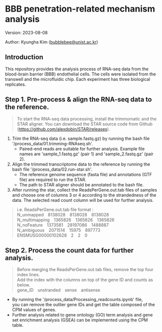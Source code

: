 # BBB penetration-related mechanism analysis
Version: 2023-08-08

Author: Kyungha Kim (bubblebee@unist.ac.kr)

## Introduction
This repository provides the analysis process of RNA-seq data from the blood-brain barrier (BBB) endothelial cells. The cells were isolated from the transwell and the microfluidic chip. Each experiment has three biological replicates.

## Step 1. Pre-process & align the RNA-seq data to the reference.
> To start the RNA-seq data processing, install the trimmomatic and the STAR aligner.
> You can download the STAR source code from Github (https://github.com/alexdobin/STAR/releases).

1. Trim the RNA-seq data (i.e. sample.fastq.gz) by running the bash file '/process_data/01.trimming-RNAseq.sh'.
   * Paired-end reads are suitable for further analysis. Example file names are 'sample_1.fastq.gz' (pair 1) and 'sample_2.fastq.gz' (pair 2).
2. Align the trimmed transcriptome data to the reference by running the bash file '/process_data/02.run-star.sh'.
   * The reference genome sequence (fasta file) and annotations (GTF file) are required to run the STAR.
   * The path to STAR aligner should be annotated to the bash file.
3. After running the star, collect the ReadsPerGene.out.tab files of samples and choose one of columns 3 or 4 according to the strandedness of the data. The selected read count column will be used for further analysis.
> i.e. ReadsPerGene.out.tab file format :<br/>
> N_unmapped&emsp;8138028&emsp;8138028&emsp;8138028<br/>
> N_multimapping&emsp;1365826&emsp;1365826&emsp;1365826<br/>
> N_noFeature&emsp;1373581&emsp;28197086&emsp;1488887<br/>
> N_ambiguous&emsp;2071514&emsp;15975&emsp;897773<br/>
> ENSMUSG00000102628&emsp;2&emsp;2&emsp;0

## Step 2. Process the count data for further analysis.
> Before merging the ReadsPerGene.out.tab files, remove the top four index lines.<br/>
> Add the index with the columns on top of the gene ID and counts as below.<br/>
> gene_ID&emsp;unstranded&emsp;sense&emsp;antisense

* By running the '/process_data/Processing_readcounts.ipynb' file,<br/>you can remove the outlier gene IDs and get the table composed of the CPM values of genes.<br/>
* Further analysis related to gene ontology (GO) term analysis and gene set enrichment analysis (GSEA) can be implemented using the CPM table.
